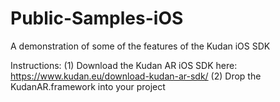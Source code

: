 # Public-Samples-iOS
A demonstration of some of the features of the Kudan iOS SDK

Instructions:
(1) Download the Kudan AR iOS SDK here: https://www.kudan.eu/download-kudan-ar-sdk/
(2) Drop the KudanAR.framework into your project 

